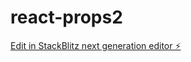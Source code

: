 # react-props2

[Edit in StackBlitz next generation editor ⚡️](https://stackblitz.com/~/github.com/mluighy/react-props2)
